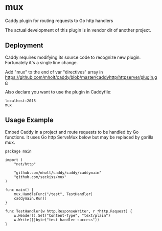 # mux
Caddy plugin for routing requests to Go http handlers

The actual development of this plugin is in vendor dir of another project.


## Deployment 

Caddy requires modifying its source code to recognize new plugin. Fortunately it's a single line change.

Add "mux" to the end of var "directives" array in https://github.com/mholt/caddy/blob/master/caddyhttp/httpserver/plugin.go

Also declare you want to use the plugin in Caddyfile:

```
localhost:2015
mux
```


## Usage Example

Embed Caddy in a project and route requests to be handled by Go functions. It uses Go http ServeMux below but may be replaced by gorilla mux.


```
package main

import (
    "net/http"

    "github.com/mholt/caddy/caddy/caddymain"
    "github.com/seckiss/mux"
)

func main() {
    mux.HandleFunc("/test", TestHandler)
    caddymain.Run()
}

func TestHandler(w http.ResponseWriter, r *http.Request) {
    w.Header().Set("Content-Type", "text/plain")
    w.Write([]byte("test handler success"))
}
```
